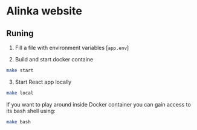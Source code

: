# Alinka website

## Runing 

1. Fill a file with environment variables [`app.env`]

2. Build and start docker containe
```bash
make start
```

3. Start React app locally
```bash
make local
```

If you want to play around inside Docker container you can gain access to its bash shell using:
```bash
make bash
```